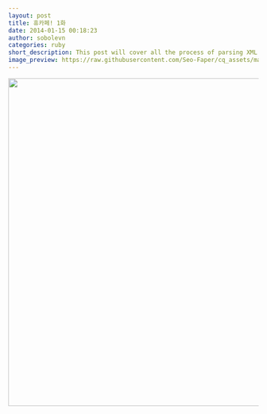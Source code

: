 ```yaml
---
layout: post
title: 휴카페! 1화
date: 2014-01-15 00:18:23
author: sobolevn
categories: ruby
short_description: This post will cover all the process of parsing XML with Ruby.
image_preview: https://raw.githubusercontent.com/Seo-Faper/cq_assets/master/heroes/cos_40_pr_30.png
---
```

<center><img src="https://raw.githubusercontent.com/Seo-Faper/seo-faper.github.io/main/img/1%ED%99%94.png" width="660px"></center>